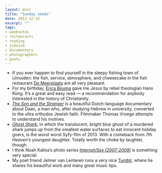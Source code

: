 ```yaml
---
layout: post
title: "Sunday seeds"
date: 2013-12-22
excerpt: ""
tags:
- weeknotes
- restaurants
- reading
- judaism
- documentary
- photographers
- poets
---
```

- If you ever happen to find yourself in the sleepy fishing town of IJmuiden: the fish, service, atmosphere, and cheesecake in the fish restaurant [De Meerplaats](http://www.meerplaats.nl/) are all very pleasant.
- For my birthday, [Erica Bouma](http://www.zinnigverhaal.nl/) gave me _Jesus_ by rebel theologian Hans Küng. It’s a great and easy read — a recommendation for anybody interested in the history of Christianity.
- [_The Son and the Stranger_](http://www.vpro.nl/speel.program.27507738.html) is a beautiful Dutch-language documentary about Daan, a man who, after studying Hebrew in university, converted to the ultra orthodox Jewish faith. Filmmaker Thomas Vroege attempts to understand his motives.
- [_Ghost Shark_](http://www.imdb.com/title/tt2600742/), in which the translucent, bright blue ghost of a murdered shark jumps up from the smallest water surfaces to eat innocent holiday goers, is the worst worst Syfy-film of 2013. With a comeback from _7th Heaven_‘s youngest daughter. Totally worth the choke by laughter, though.
- I think Noah Kalina’s photo series [_Internet/Sex (2007-2009)_](http://noahkalina.com/36/39#1) is something very special.
- My poet friend Jelmer van Lenteren runs a very nice [Tumblr](http://ikzitookop.tumblr.com/), where he shares his beautiful work and many great music tips.